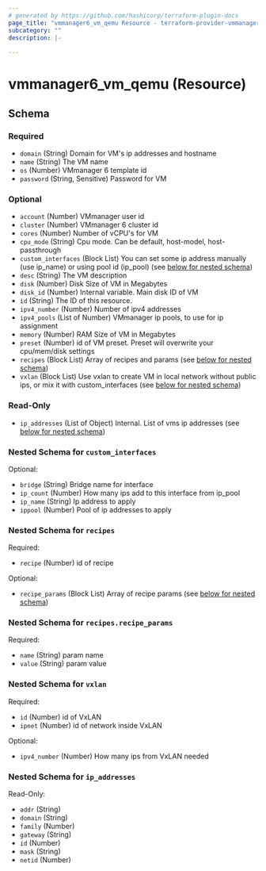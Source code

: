 ```yaml
---
# generated by https://github.com/hashicorp/terraform-plugin-docs
page_title: "vmmanager6_vm_qemu Resource - terraform-provider-vmmanager6"
subcategory: ""
description: |-
  
---
```


# vmmanager6_vm_qemu (Resource)





<!-- schema generated by tfplugindocs -->
## Schema

### Required

- `domain` (String) Domain for VM's ip addresses and hostname
- `name` (String) The VM name
- `os` (Number) VMmanager 6 template id
- `password` (String, Sensitive) Password for VM

### Optional

- `account` (Number) VMmanager user id
- `cluster` (Number) VMmanager 6 cluster id
- `cores` (Number) Number of vCPU's for VM
- `cpu_mode` (String) Cpu mode. Can be default, host-model, host-passthrough
- `custom_interfaces` (Block List) You can set some ip address manually (use ip_name) or using pool id (ip_pool) (see [below for nested schema](#nestedblock--custom_interfaces))
- `desc` (String) The VM description
- `disk` (Number) Disk Size of VM in Megabytes
- `disk_id` (Number) Internal variable. Main disk ID of VM
- `id` (String) The ID of this resource.
- `ipv4_number` (Number) Number of ipv4 addresses
- `ipv4_pools` (List of Number) VMmanager ip pools, to use for ip assignment
- `memory` (Number) RAM Size of VM in Megabytes
- `preset` (Number) id of VM preset. Preset will overwrite your cpu/mem/disk settings
- `recipes` (Block List) Array of recipes and params (see [below for nested schema](#nestedblock--recipes))
- `vxlan` (Block List) Use vxlan to create VM in local network without public ips, or mix it with custom_interfaces (see [below for nested schema](#nestedblock--vxlan))

### Read-Only

- `ip_addresses` (List of Object) Internal. List of vms ip addresses (see [below for nested schema](#nestedatt--ip_addresses))

<a id="nestedblock--custom_interfaces"></a>
### Nested Schema for `custom_interfaces`

Optional:

- `bridge` (String) Bridge name for interface
- `ip_count` (Number) How many ips add to this interface from ip_pool
- `ip_name` (String) Ip address to apply
- `ippool` (Number) Pool of ip addresses to apply


<a id="nestedblock--recipes"></a>
### Nested Schema for `recipes`

Required:

- `recipe` (Number) id of recipe

Optional:

- `recipe_params` (Block List) Array of recipe params (see [below for nested schema](#nestedblock--recipes--recipe_params))

<a id="nestedblock--recipes--recipe_params"></a>
### Nested Schema for `recipes.recipe_params`

Required:

- `name` (String) param name
- `value` (String) param value



<a id="nestedblock--vxlan"></a>
### Nested Schema for `vxlan`

Required:

- `id` (Number) id of VxLAN
- `ipnet` (Number) id of network inside VxLAN

Optional:

- `ipv4_number` (Number) How many ips from VxLAN needed


<a id="nestedatt--ip_addresses"></a>
### Nested Schema for `ip_addresses`

Read-Only:

- `addr` (String)
- `domain` (String)
- `family` (Number)
- `gateway` (String)
- `id` (Number)
- `mask` (String)
- `netid` (Number)


